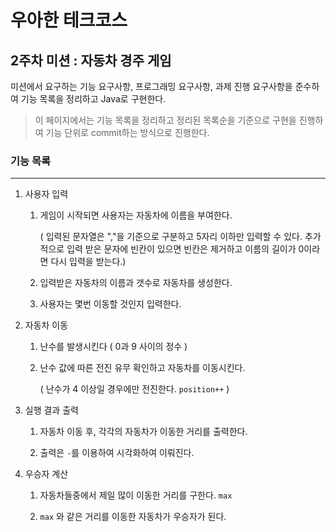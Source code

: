 # 우아한 테크코스

## 2주차 미션 : 자동차 경주 게임

미션에서 요구하는 기능 요구사항, 프로그래밍 요구사항, 과제 진행 요구사항을 준수하여 기능 목록을 정리하고 Java로 구현한다.

> 이 페이지에서는 기능 목록을 정리하고 정리된 목록순을 기준으로 구현을 진행하여 기능 단위로 commit하는 방식으로 진행한다.

### 기능 목록

------

1. 사용자 입력

   1. 게임이 시작되면 사용자는 자동차에 이름을 부여한다. 

      ( 입력된 문자열은 ","을 기준으로 구분하고 5자리 이하만 입력할 수 있다.
       추가적으로 입력 받은 문자에 빈칸이 있으면 빈칸은 제거하고 이름의 길이가 0이라면
       다시 입력을 받는다.)

   2. 입력받은 자동차의 이름과 갯수로 자동차를 생성한다.
   3. 사용자는 몇번 이동할 것인지 입력한다.

2. 자동차 이동

   1. 난수를 발생시킨다 ( 0과 9 사이의 정수 )

   2. 난수 값에 따른 전진 유무 확인하고 자동차를 이동시킨다.

      ( 난수가 4 이상일 경우에만 전진한다. ```position++``` )

3. 실행 결과 출력
   1. 자동차 이동 후, 각각의 자동차가 이동한 거리를 출력한다.

   2. 출력은 ```-```를 이용하여 시각화하여 이뤄진다.

4. 우승자 계산
   1. 자동차들중에서 제일 많이 이동한 거리를 구한다. ``max``

   2. `max` 와 같은 거리를 이동한 자동차가 우승자가 된다.
